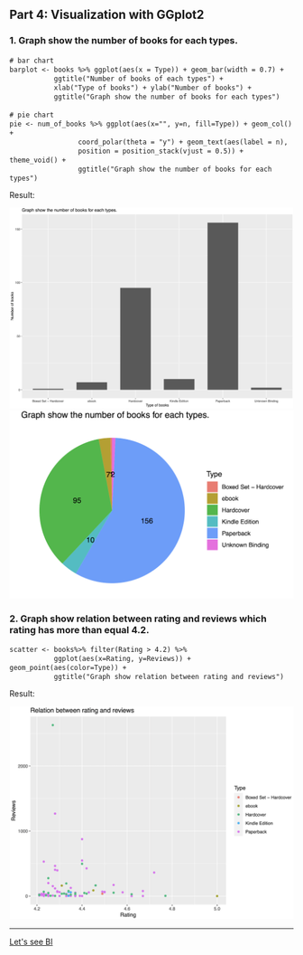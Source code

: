 ## Part 4: Visualization with GGplot2
### 1. Graph show the number of books for each types.
```
# bar chart
barplot <- books %>% ggplot(aes(x = Type)) + geom_bar(width = 0.7) + 
           ggtitle("Number of books of each types") + 
           xlab("Type of books") + ylab("Number of books") +
           ggtitle("Graph show the number of books for each types")
           
# pie chart
pie <- num_of_books %>% ggplot(aes(x="", y=n, fill=Type)) + geom_col() + 
                 coord_polar(theta = "y") + geom_text(aes(label = n),
                 position = position_stack(vjust = 0.5)) + theme_void() +
                 ggtitle("Graph show the number of books for each types")
```
Result:
<p align="center">
<img src="bar2.png" width=700> 
<img src="pie3.png" width=700>
</p>


### 2. Graph show relation between rating and reviews which rating has more than equal 4.2.
```
scatter <- books%>% filter(Rating > 4.2) %>%
           ggplot(aes(x=Rating, y=Reviews)) + geom_point(aes(color=Type)) +
           ggtitle("Graph show relation between rating and reviews")

```
Result:
<p align="center">
<img src="scatter2.png" width=700>
</p>

---  
[Let's see BI](https://public.tableau.com/views/chart_16352816996460/chart?:language=en-US&:display_count=n&:origin=viz_share_link)
